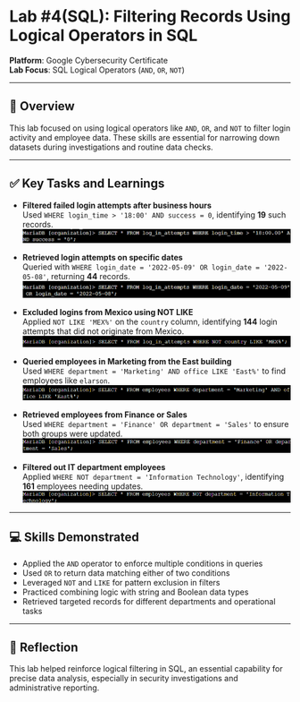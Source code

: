 # Lab #4(SQL): Filtering Records Using Logical Operators in SQL

**Platform**: Google Cybersecurity Certificate  
**Lab Focus**: SQL Logical Operators (`AND`, `OR`, `NOT`)

---

## 🧠 Overview

This lab focused on using logical operators like `AND`, `OR`, and `NOT` to filter login activity and employee data. These skills are essential for narrowing down datasets during investigations and routine data checks.

---

## ✅ Key Tasks and Learnings

- **Filtered failed login attempts after business hours**  
  Used `WHERE login_time > '18:00' AND success = 0`, identifying **19** such records.  
  ![Failed Logins After Hours](../../images/sql_lab4_failed_after_hours.png)

- **Retrieved login attempts on specific dates**  
  Queried with `WHERE login_date = '2022-05-09' OR login_date = '2022-05-08'`, returning **44** records.  
  ![Login Dates OR Filter](../../images/sql_lab4_login_or_filter.png)

- **Excluded logins from Mexico using NOT LIKE**  
  Applied `NOT LIKE 'MEX%'` on the `country` column, identifying **144** login attempts that did not originate from Mexico.  
  ![NOT LIKE Filter](../../images/sql_lab4_not_like_mex.png)

- **Queried employees in Marketing from the East building**  
  Used `WHERE department = 'Marketing' AND office LIKE 'East%'` to find employees like `elarson`.  
  ![East Marketing Employees](../../images/sql_lab4_east_marketing.png)

- **Retrieved employees from Finance or Sales**  
  Used `WHERE department = 'Finance' OR department = 'Sales'` to ensure both groups were updated.  
  ![Finance or Sales Employees](../../images/sql_lab4_finance_or_sales.png)

- **Filtered out IT department employees**  
  Applied `WHERE NOT department = 'Information Technology'`, identifying **161** employees needing updates.  
  ![NOT IT Employees](../../images/sql_lab4_not_it.png)

---

## 💻 Skills Demonstrated

- Applied the `AND` operator to enforce multiple conditions in queries  
- Used `OR` to return data matching either of two conditions  
- Leveraged `NOT` and `LIKE` for pattern exclusion in filters  
- Practiced combining logic with string and Boolean data types  
- Retrieved targeted records for different departments and operational tasks  

---

## 🔁 Reflection

This lab helped reinforce logical filtering in SQL, an essential capability for precise data analysis, especially in security investigations and administrative reporting.
